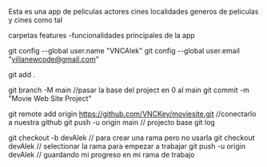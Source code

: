 Esta es una app de peliculas actores cines localidades generos de peliculas y cines como tal

carpetas
features -funcionalidades principales de la app

git config --global user.name "VNCAlek"
git config --global user.email "villanewcode@gmail.com"

git add .

git branch -M main //pasar la base del project en 0 al main
git commit -m "Movie Web Site Project"

git remote add origin https://github.com/VNCKey/moviesite.git //conectarlo a nuestra github
git push -u origin main // projecto base
git log

git checkout -b devAlek // para crear una rama pero no usarla
git checkout devAlek // selectionar la rama para empezar a trabajar
git push -u origin devAlek // guardando mi progreso en mi rama de trabajo
